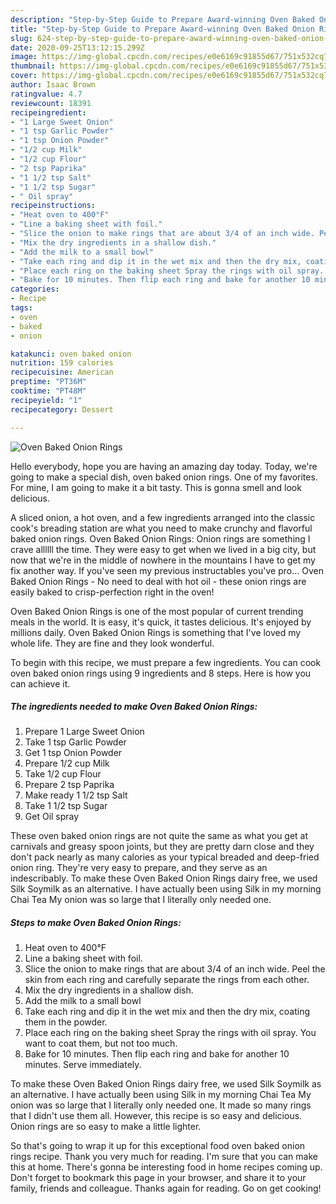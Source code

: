 ```yaml
---
description: "Step-by-Step Guide to Prepare Award-winning Oven Baked Onion Rings"
title: "Step-by-Step Guide to Prepare Award-winning Oven Baked Onion Rings"
slug: 624-step-by-step-guide-to-prepare-award-winning-oven-baked-onion-rings
date: 2020-09-25T13:12:15.299Z
image: https://img-global.cpcdn.com/recipes/e0e6169c91855d67/751x532cq70/oven-baked-onion-rings-recipe-main-photo.jpg
thumbnail: https://img-global.cpcdn.com/recipes/e0e6169c91855d67/751x532cq70/oven-baked-onion-rings-recipe-main-photo.jpg
cover: https://img-global.cpcdn.com/recipes/e0e6169c91855d67/751x532cq70/oven-baked-onion-rings-recipe-main-photo.jpg
author: Isaac Brown
ratingvalue: 4.7
reviewcount: 18391
recipeingredient:
- "1 Large Sweet Onion"
- "1 tsp Garlic Powder"
- "1 tsp Onion Powder"
- "1/2 cup Milk"
- "1/2 cup Flour"
- "2 tsp Paprika"
- "1 1/2 tsp Salt"
- "1 1/2 tsp Sugar"
- " Oil spray"
recipeinstructions:
- "Heat oven to 400°F"
- "Line a baking sheet with foil."
- "Slice the onion to make rings that are about 3/4 of an inch wide. Peel the skin from each ring and carefully separate the rings from each other."
- "Mix the dry ingredients in a shallow dish."
- "Add the milk to a small bowl"
- "Take each ring and dip it in the wet mix and then the dry mix, coating them in the powder."
- "Place each ring on the baking sheet Spray the rings with oil spray. You want to coat them, but not too much."
- "Bake for 10 minutes. Then flip each ring and bake for another 10 minutes. Serve immediately."
categories:
- Recipe
tags:
- oven
- baked
- onion

katakunci: oven baked onion 
nutrition: 159 calories
recipecuisine: American
preptime: "PT36M"
cooktime: "PT48M"
recipeyield: "1"
recipecategory: Dessert

---
```



![Oven Baked Onion Rings](https://img-global.cpcdn.com/recipes/e0e6169c91855d67/751x532cq70/oven-baked-onion-rings-recipe-main-photo.jpg)

Hello everybody, hope you are having an amazing day today. Today, we're going to make a special dish, oven baked onion rings. One of my favorites. For mine, I am going to make it a bit tasty. This is gonna smell and look delicious.

A sliced onion, a hot oven, and a few ingredients arranged into the classic cook&#39;s breading station are what you need to make crunchy and flavorful baked onion rings. Oven Baked Onion Rings: Onion rings are something I crave allllll the time. They were easy to get when we lived in a big city, but now that we&#39;re in the middle of nowhere in the mountains I have to get my fix another way. If you&#39;ve seen my previous instructables you&#39;ve pro… Oven Baked Onion Rings - No need to deal with hot oil - these onion rings are easily baked to crisp-perfection right in the oven!

Oven Baked Onion Rings is one of the most popular of current trending meals in the world. It is easy, it's quick, it tastes delicious. It's enjoyed by millions daily. Oven Baked Onion Rings is something that I've loved my whole life. They are fine and they look wonderful.


To begin with this recipe, we must prepare a few ingredients. You can cook oven baked onion rings using 9 ingredients and 8 steps. Here is how you can achieve it.

<!--inarticleads1-->

##### The ingredients needed to make Oven Baked Onion Rings:

1. Prepare 1 Large Sweet Onion
1. Take 1 tsp Garlic Powder
1. Get 1 tsp Onion Powder
1. Prepare 1/2 cup Milk
1. Take 1/2 cup Flour
1. Prepare 2 tsp Paprika
1. Make ready 1 1/2 tsp Salt
1. Take 1 1/2 tsp Sugar
1. Get  Oil spray


These oven baked onion rings are not quite the same as what you get at carnivals and greasy spoon joints, but they are pretty darn close and they don&#39;t pack nearly as many calories as your typical breaded and deep-fried onion ring. They&#39;re very easy to prepare, and they serve as an indescribably. To make these Oven Baked Onion Rings dairy free, we used Silk Soymilk as an alternative. I have actually been using Silk in my morning Chai Tea My onion was so large that I literally only needed one. 

<!--inarticleads2-->

##### Steps to make Oven Baked Onion Rings:

1. Heat oven to 400°F
1. Line a baking sheet with foil.
1. Slice the onion to make rings that are about 3/4 of an inch wide. Peel the skin from each ring and carefully separate the rings from each other.
1. Mix the dry ingredients in a shallow dish.
1. Add the milk to a small bowl
1. Take each ring and dip it in the wet mix and then the dry mix, coating them in the powder.
1. Place each ring on the baking sheet Spray the rings with oil spray. You want to coat them, but not too much.
1. Bake for 10 minutes. Then flip each ring and bake for another 10 minutes. Serve immediately.


To make these Oven Baked Onion Rings dairy free, we used Silk Soymilk as an alternative. I have actually been using Silk in my morning Chai Tea My onion was so large that I literally only needed one. It made so many rings that I didn&#39;t use them all. However, this recipe is so easy and delicious. Onion rings are so easy to make a little lighter. 

So that's going to wrap it up for this exceptional food oven baked onion rings recipe. Thank you very much for reading. I'm sure that you can make this at home. There's gonna be interesting food in home recipes coming up. Don't forget to bookmark this page in your browser, and share it to your family, friends and colleague. Thanks again for reading. Go on get cooking!
